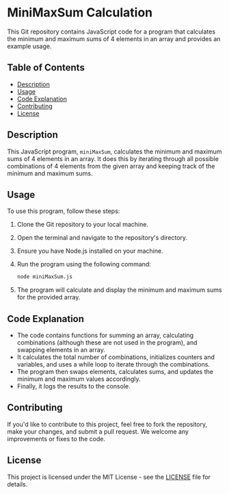 # MiniMaxSum Calculation

This Git repository contains JavaScript code for a program that calculates the minimum and maximum sums of 4 elements in an array and provides an example usage.

## Table of Contents
- [Description](#description)
- [Usage](#usage)
- [Code Explanation](#code-explanation)
- [Contributing](#contributing)
- [License](#license)

## Description

This JavaScript program, `miniMaxSum`, calculates the minimum and maximum sums of 4 elements in an array. It does this by iterating through all possible combinations of 4 elements from the given array and keeping track of the minimum and maximum sums.

## Usage

To use this program, follow these steps:

1. Clone the Git repository to your local machine.

2. Open the terminal and navigate to the repository's directory.

3. Ensure you have Node.js installed on your machine.

4. Run the program using the following command:

   ```bash
   node miniMaxSum.js
   ```

5. The program will calculate and display the minimum and maximum sums for the provided array.

## Code Explanation

- The code contains functions for summing an array, calculating combinations (although these are not used in the program), and swapping elements in an array.
- It calculates the total number of combinations, initializes counters and variables, and uses a while loop to iterate through the combinations.
- The program then swaps elements, calculates sums, and updates the minimum and maximum values accordingly.
- Finally, it logs the results to the console.

## Contributing

If you'd like to contribute to this project, feel free to fork the repository, make your changes, and submit a pull request. We welcome any improvements or fixes to the code.

## License

This project is licensed under the MIT License - see the [LICENSE](LICENSE) file for details.
```
